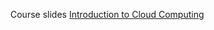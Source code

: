 Course slides
[Introduction to Cloud Computing](https://docs.google.com/presentation/d/1bo2HEi7s2x20T1peIMAeNE-cAsItw9-U0a7174O-wWA/edit?usp=sharing)
